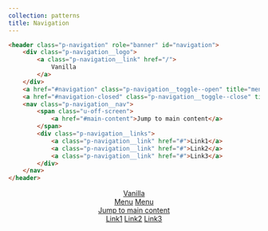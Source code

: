 ```yaml
---
collection: patterns
title: Navigation
---
```


```html
<header class="p-navigation" role="banner" id="navigation">
    <div class="p-navigation__logo">
        <a class="p-navigation__link" href="/">
            Vanilla
        </a>
    </div>
    <a href="#navigation" class="p-navigation__toggle--open" title="menu">Menu</a>
    <a href="#navigation-closed" class="p-navigation__toggle--close" title="close menu">Menu</a>
    <nav class="p-navigation__nav">
        <span class="u-off-screen">
            <a href="#main-content">Jump to main content</a>
        </span>
        <div class="p-navigation__links">
            <a class="p-navigation__link" href="#">Link1</a>
            <a class="p-navigation__link" href="#">Link2</a>
            <a class="p-navigation__link" href="#">Link3</a>
        </div>
    </nav>
</header>
```

<header id="navigation" class="p-navigation" role="banner">
    <div class="p-navigation__logo">
        <a class="p-navigation__link" href="#">
            Vanilla
        </a>
    </div>
    <a href="#navigation" class="p-navigation__toggle--open" title="menu">Menu</a>
    <a href="#navigation-closed" class="p-navigation__toggle--close" title="close menu">Menu</a>
    <nav class="p-navigation__nav" role="navigation">
        <span class="u-off-screen">
            <a href="#main-content">Jump to main content</a>
        </span>
        <div class="p-navigation__links">
            <a class="p-navigation__link" href="#">Link1</a>
            <a class="p-navigation__link" href="#">Link2</a>
            <a class="p-navigation__link" href="#">Link3</a>
        </div>
    </nav>
</header>
